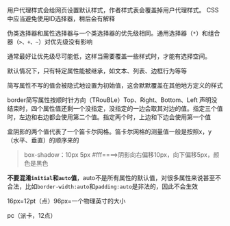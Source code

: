 用户代理样式会给网页设置默认样式，作者样式表会覆盖掉用户代理样式。
CSS中应当避免使用ID选择器，稍后会有解释

伪类选择器和属性选择器与一个类选择器的优先级相同。通用选择器（`*`）和组合器（`>、+、~`）对优先级没有影响

通常最好让优先级尽可能低，这样当需要覆盖一些样式时，才能有选择空间。



默认情况下，只有特定属性能被继承，如文本、列表、边框行为等等

简写属性不写的值会被隐式地设置为初始值，这会默默覆盖在其他地方定义的样式

border简写属性按顺时针方向（TRouBLe）Top、Right、Bottom、Left
声明没结束时，四个属性值还剩一个没指定，没指定的一边会取其对边的值。指定三个值时，左边和右边都会使用第二个值。指定两个时，上边和下边会使用第一个值

盒阴影的两个值代表了一个笛卡尔网格。笛卡尔网格的测量值一般是按照x，y（水平、垂直）的顺序来的

> box-shadow：10px 5px #fff====>阴影向右偏移10px，向下偏移5px，颜色是黑色

**不要混淆`initial`和`auto`值**，auto不是所有属性的默认值，对很多属性来说甚至不合法，比如`border-width:auto`和`padding:auto`是非法的，因此不会生效

16px=12pt（点）96px=一个物理英寸的大小

pc（派卡，12点）
